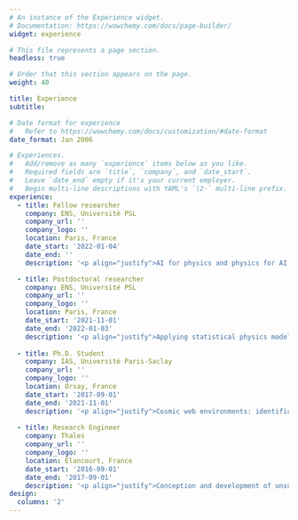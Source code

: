 ```yaml
---
# An instance of the Experience widget.
# Documentation: https://wowchemy.com/docs/page-builder/
widget: experience

# This file represents a page section.
headless: true

# Order that this section appears on the page.
weight: 40

title: Experience
subtitle:

# Date format for experience
#   Refer to https://wowchemy.com/docs/customization/#date-format
date_format: Jan 2006

# Experiences.
#   Add/remove as many `experience` items below as you like.
#   Required fields are `title`, `company`, and `date_start`.
#   Leave `date_end` empty if it's your current employer.
#   Begin multi-line descriptions with YAML's `|2-` multi-line prefix.
experience:
  - title: Fellow researcher
    company: ENS, Université PSL
    company_url: ''
    company_logo: ''
    location: Paris, France
    date_start: '2022-01-04'
    date_end: ''
    description: '<p align="justify">AI for physics and physics for AI: application and use of AI tools for astrophysics and cosmology, development of theoretical physics methodologies for a better understanding of AI systems. Teaching duties at PSL under the data program.</p>'

  - title: Postdoctoral researcher
    company: ENS, Université PSL
    company_url: ''
    company_logo: ''
    location: Paris, France
    date_start: '2021-11-01'
    date_end: '2022-01-03'
    description: '<p align="justify">Applying statistical physics models for the understanding of machine learning algorithms.</p>'
    
  - title: Ph.D. Student
    company: IAS, Université Paris-Saclay
    company_url: ''
    company_logo: ''
    location: Orsay, France
    date_start: '2017-09-01'
    date_end: '2021-11-01'
    description: '<p align="justify">Cosmic web environments: identification, characterisation and quantification of cosmological information.</p>'
        
  - title: Research Engineer
    company: Thales
    company_url: ''
    company_logo: ''
    location: Élancourt, France
    date_start: '2016-09-01'
    date_end: '2017-09-01'
    description: '<p align="justify">Conception and development of unsupervised algorithms to deinterleave radar pulses captured by satellites.</p>'
design:
  columns: '2'
---
```

